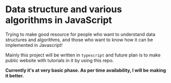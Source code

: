 # Data structure and various algorithms in JavaScript

Trying to make good resource for people who want to understand data structures and algorithms, and those who want to know how it can be implemented in Javascript!

Mainly this project will be written in `typescript` and future plan is to make public website with tutorials in it by using this repo.

__Currently it's at very basic phase. As per time availability, I will be making it better.__
